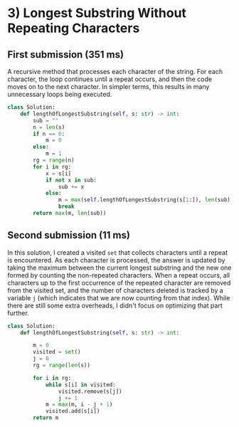 # 3) Longest Substring Without Repeating Characters

## First submission (351 ms)

A recursive method that processes each character of the string. For each character, the loop continues until a repeat occurs, and then the code moves on to the next character. In simpler terms, this results in many unnecessary loops being executed.

```python
class Solution:
    def lengthOfLongestSubstring(self, s: str) -> int:
        sub = ""
        n = len(s)
        if n == 0:
            m = 0
        else:
            m = 1
        rg = range(n)
        for i in rg:
            x = s[i]
            if not x in sub:
                sub += x
            else:
                m = max(self.lengthOfLongestSubstring(s[1:]), len(sub), m)
                break
        return max(m, len(sub))
```

## Second submission (11 ms)

In this solution, I created a visited `set` that collects characters until a repeat is encountered. As each character is processed, the answer is updated by taking the maximum between the current longest substring and the new one formed by counting the non-repeated characters. When a repeat occurs, all characters up to the first occurrence of the repeated character are removed from the visited set, and the number of characters deleted is tracked by a variable `j` (which indicates that we are now counting from that index). While there are still some extra overheads, I didn't focus on optimizing that part further.

```python
class Solution:
    def lengthOfLongestSubstring(self, s: str) -> int:

        m = 0
        visited = set()
        j = 0
        rg = range(len(s))

        for i in rg:
            while s[i] in visited:
                visited.remove(s[j])
                j += 1
            m = max(m, i - j + 1)
            visited.add(s[i])
        return m
```

